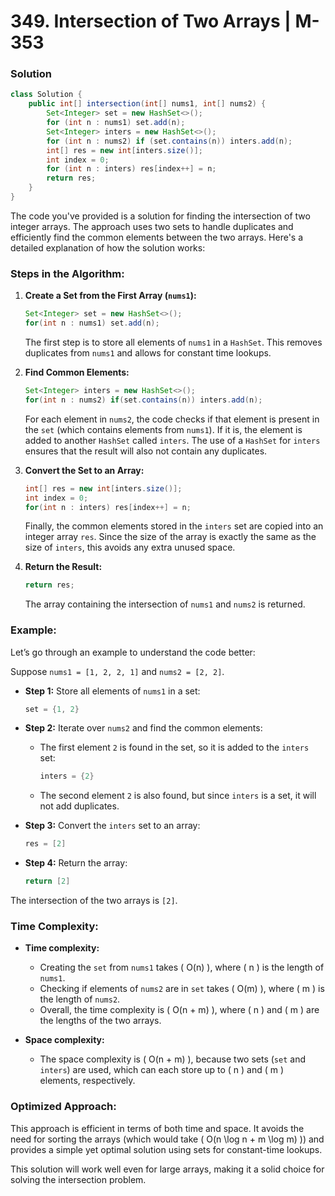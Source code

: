 # 349. Intersection of Two Arrays | M-353

### Solution
```java
class Solution {
    public int[] intersection(int[] nums1, int[] nums2) {
        Set<Integer> set = new HashSet<>();
        for (int n : nums1) set.add(n);
        Set<Integer> inters = new HashSet<>();
        for (int n : nums2) if (set.contains(n)) inters.add(n);
        int[] res = new int[inters.size()];
        int index = 0;
        for (int n : inters) res[index++] = n;
        return res;
    }
}
```

The code you've provided is a solution for finding the intersection of two integer arrays. The approach uses two sets to handle duplicates and efficiently find the common elements between the two arrays. Here's a detailed explanation of how the solution works:

### Steps in the Algorithm:

1. **Create a Set from the First Array (`nums1`):**
   ```java
   Set<Integer> set = new HashSet<>();
   for(int n : nums1) set.add(n);
   ```
   The first step is to store all elements of `nums1` in a `HashSet`. This removes duplicates from `nums1` and allows for constant time lookups.

2. **Find Common Elements:**
   ```java
   Set<Integer> inters = new HashSet<>();
   for(int n : nums2) if(set.contains(n)) inters.add(n);
   ```
   For each element in `nums2`, the code checks if that element is present in the `set` (which contains elements from `nums1`). If it is, the element is added to another `HashSet` called `inters`. The use of a `HashSet` for `inters` ensures that the result will also not contain any duplicates.

3. **Convert the Set to an Array:**
   ```java
   int[] res = new int[inters.size()];
   int index = 0;
   for(int n : inters) res[index++] = n;
   ```
   Finally, the common elements stored in the `inters` set are copied into an integer array `res`. Since the size of the array is exactly the same as the size of `inters`, this avoids any extra unused space.

4. **Return the Result:**
   ```java
   return res;
   ```
   The array containing the intersection of `nums1` and `nums2` is returned.

### Example:

Let’s go through an example to understand the code better:

Suppose `nums1 = [1, 2, 2, 1]` and `nums2 = [2, 2]`.

- **Step 1:** Store all elements of `nums1` in a set:
  ```java
  set = {1, 2}
  ```

- **Step 2:** Iterate over `nums2` and find the common elements:
    - The first element `2` is found in the set, so it is added to the `inters` set:
      ```java
      inters = {2}
      ```
    - The second element `2` is also found, but since `inters` is a set, it will not add duplicates.

- **Step 3:** Convert the `inters` set to an array:
  ```java
  res = [2]
  ```

- **Step 4:** Return the array:
  ```java
  return [2]
  ```

The intersection of the two arrays is `[2]`.

### Time Complexity:

- **Time complexity:**
    - Creating the `set` from `nums1` takes \( O(n) \), where \( n \) is the length of `nums1`.
    - Checking if elements of `nums2` are in `set` takes \( O(m) \), where \( m \) is the length of `nums2`.
    - Overall, the time complexity is \( O(n + m) \), where \( n \) and \( m \) are the lengths of the two arrays.

- **Space complexity:**
    - The space complexity is \( O(n + m) \), because two sets (`set` and `inters`) are used, which can each store up to \( n \) and \( m \) elements, respectively.

### Optimized Approach:
This approach is efficient in terms of both time and space. It avoids the need for sorting the arrays (which would take \( O(n \log n + m \log m) \)) and provides a simple yet optimal solution using sets for constant-time lookups.

This solution will work well even for large arrays, making it a solid choice for solving the intersection problem.
